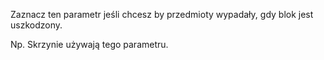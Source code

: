 Zaznacz ten parametr jeśli chcesz by przedmioty wypadały, gdy blok jest uszkodzony.

Np. Skrzynie używają tego parametru.
